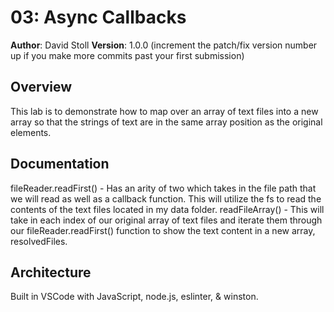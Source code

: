 # 03: Async Callbacks
**Author**: David Stoll
**Version**: 1.0.0 (increment the patch/fix version number up if you make more commits past your first submission)
## Overview
This lab is to demonstrate how to map over an array of text files into a new array so that the strings of text are in the same array position as the original elements.
## Documentation
fileReader.readFirst() - Has an arity of two which takes in the file path that we will read as well as a callback function. This will utilize the fs to read the contents of the text files located in my data folder. 
readFileArray() - This will take in each index of our original array of text files and iterate them through our fileReader.readFirst() function to show the text content in a new array, resolvedFiles.
## Architecture
Built in VSCode with JavaScript, node.js, eslinter, & winston.
